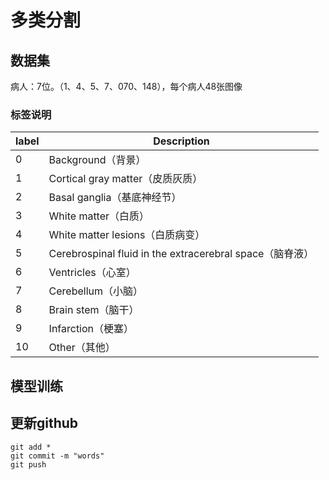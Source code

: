 # 多类分割

## 数据集
病人：7位。（1、4、5、7、070、148），每个病人48张图像

### 标签说明
label | Description
--|--
0|Background（背景）
1|Cortical gray matter（皮质灰质）
2|Basal ganglia（基底神经节）
3|White matter（白质）
4|White matter lesions（白质病变）
5|Cerebrospinal fluid in the extracerebral space（脑脊液）
6|Ventricles（心室）
7|Cerebellum（小脑）
8|Brain stem（脑干）
9|Infarction（梗塞）
10|Other（其他）

## 模型训练


## 更新github
```
git add *
git commit -m "words"
git push
```